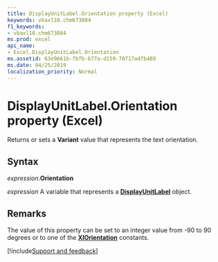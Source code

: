 ```yaml
---
title: DisplayUnitLabel.Orientation property (Excel)
keywords: vbaxl10.chm673084
f1_keywords:
- vbaxl10.chm673084
ms.prod: excel
api_name:
- Excel.DisplayUnitLabel.Orientation
ms.assetid: 63e9661b-fbfb-b77a-d159-70717a4fb489
ms.date: 04/25/2019
localization_priority: Normal
---
```



# DisplayUnitLabel.Orientation property (Excel)

Returns or sets a **Variant** value that represents the text orientation.


## Syntax

_expression_.**Orientation**

_expression_ A variable that represents a **[DisplayUnitLabel](excel.displayunitlabel(object).md)** object.


## Remarks

The value of this property can be set to an integer value from -90 to 90 degrees or to one of the **[XlOrientation](Excel.XlOrientation.md)** constants.


[!include[Support and feedback](~/includes/feedback-boilerplate.md)]